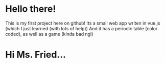 # Hello there!

This is my first project here on github!
Its a small web app writen in vue.js (which I just learned (with lots of help))
And it has a periodic table (color coded), as well as a game (kinda bad ngl)

# Hi Ms. Fried...

